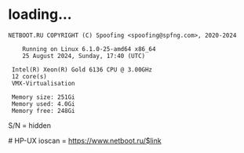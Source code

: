# loading...
```
NETBOOT.RU COPYRIGHT (C) Spoofing <spoofing@spfng.com>, 2020-2024

	Running on Linux 6.1.0-25-amd64 x86_64
	25 August 2024, Sunday, 17:40 (UTC)

 Intel(R) Xeon(R) Gold 6136 CPU @ 3.00GHz
 12 core(s)
 VMX-Virtualisation

 Memory size: 251Gi
 Memory used: 4.0Gi
 Memory free: 248Gi
```
S/N = hidden

\# HP-UX ioscan = https://www.netboot.ru/$link
